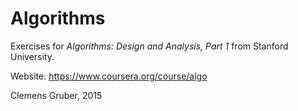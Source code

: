 Algorithms
==========

Exercises for *Algorithms: Design and Analysis, Part 1*	from Stanford University.

Website: https://www.coursera.org/course/algo

Clemens Gruber, 2015
